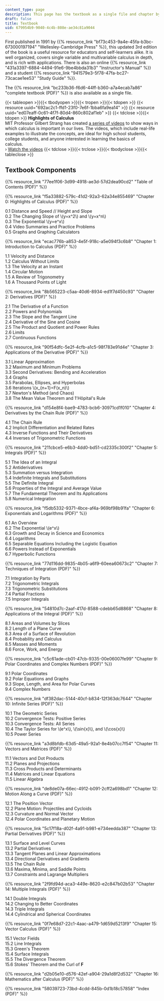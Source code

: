 ```yaml
---
content_type: page
description: This page has the textbook as a single file and chapter by chapter.
draft: false
title: Textbook
uid: 679954b9-9040-4c4b-808e-ae34c81a9044
---
```

First published in 1991 by {{% resource_link "bf73c453-9a4e-45fa-b3bc-673000197194" "Wellesley-Cambridge Press" %}}, this updated 3rd edition of the book is a useful resource for educators and self-learners alike. It is well organized, covers single variable and multivariable calculus in depth, and is rich with applications. There is also an online {{% resource_link "431a3397-6884-4494-91e6-9be4bbda31b3" "Instructor's Manual" %}} and a student {{% resource_link "941579e3-5f78-47fa-bc27-73cacae1ee53" "Study Guide" %}}.

The {{% resource_link "bc233b36-f6d6-44ff-b360-a7a4ecab7a86" "complete textbook (PDF)" %}} is also available as a single file. 

{{< tableopen >}}{{< tbodyopen >}}{{< tropen >}}{{< tdopen >}}
{{< resource uuid="692ac2c1-ffd1-23f0-7e6f-1bba6fa9ea14" >}}
{{< resource uuid="ed07eaff-0c61-4f7f-80d4-860c802af1eb" >}}
{{< tdclose >}}{{< tdopen >}}
**Highlights of Calculus**                     
MIT Professor Gilbert Strang has created [a series of videos](/courses/res-18-005-highlights-of-calculus-spring-2010) to show ways in which calculus is important in our lives. The videos, which include real-life examples to illustrate the concepts, are ideal for high school students, college students, and anyone interested in learning the basics of calculus.                     
› [Watch the videos](/courses/res-18-005-highlights-of-calculus-spring-2010)
{{< tdclose >}}{{< trclose >}}{{< tbodyclose >}}{{< tableclose >}}

## Textbook Components

{{% resource_link "77ee1f06-3d99-4918-ae3d-57d2dea90cd2" "Table of Contents (PDF)" %}}

{{% resource_link "f5a33882-579c-41d2-92a3-62a34e855469" "Chapter 0: Highlights of Calculus (PDF)" %}}

0.1 Distance and Speed // Height and Slope        
0.2 The Changing Slope of \\(y=x^2\\) and \\(y=x^n\\)       
0.3 The Exponential \\(y=e^x\\)       
0.4 Video Summaries and Practice Problems        
0.5 Graphs and Graphing Calculators

{{% resource_link "ecac776b-a853-4e5f-918c-a5e094f3c6b8" "Chapter 1: Introduction to Calculus (PDF)" %}}

1.1 Velocity and Distance                            
1.2 Calculus Without Limits                            
1.3 The Velocity at an Instant                            
1.4 Circular Motion                            
1.5 A Review of Trigonometry                            
1.6 A Thousand Points of Light 

{{% resource_link "8b565223-c5aa-40d6-8934-ed1f7d450c93" "Chapter 2: Derivatives (PDF)" %}}

2.1 The Derivative of a Function                            
2.2 Powers and Polynomials                            
2.3 The Slope and the Tangent Line                            
2.4 Derivative of the Sine and Cosine                            
2.5 The Product and Quotient and Power Rules                            
2.6 Limits                            
2.7 Continuous Functions

{{% resource_link "90f54dfc-5e2f-4cfb-a1c5-98f783e91d4e" "Chapter 3: Applications of the Derivative (PDF)" %}}

3.1 Linear Approximation                             
3.2 Maximum and Minimum Problems                             
3.3 Second Derivatives: Bending and Acceleration                            
3.4 Graphs                             
3.5 Parabolas, Ellipses, and Hyperbolas                            
3.6 Iterations \\(x_{n+1}=F(x_n)\\)                            
3.7 Newton's Method (and Chaos)                             
3.8 The Mean Value Theorem and 1'Hôpital's Rule

{{% resource_link "d154e8f4-bae9-4783-bcb6-30971cd1f010" "Chapter 4: Derivatives by the Chain Rule (PDF)" %}}

4.1 The Chain Rule                             
4.2 Implicit Differentiation and Related Rates                             
4.3 Inverse Functions and Their Derivatives                             
4.4 Inverses of Trigonometric Functions

{{% resource_link "211cbce5-e6b3-4dd0-bd51-cd2335c300f2" "Chapter 5: Integrals (PDF)" %}}

5.1 The Idea of an Integral                             
5.2 Antiderivatives                             
5.3 Summation versus Integration                             
5.4 Indefinite Integrals and Substitutions                             
5.5 The Definite Integral                             
5.6 Properties of the Integral and Average Value                             
5.7 The Fundamental Theorem and Its Applications                              
5.8 Numerical Integration

{{% resource_link "f5db5332-9371-4bce-af4a-969bf98b91fa" "Chapter 6: Exponentials and Logarithms (PDF)" %}}

6.1 An Overview                             
6.2 The Exponential \\(e^x\\)                             
6.3 Growth and Decay in Science and Economics                             
6.4 Logarithms                             
6.5 Separable Equations Including the Logistic Equation                             
6.6 Powers Instead of Exponentials                             
6.7 Hyperbolic Functions

{{% resource_link "77d116dd-9835-4b05-a6f9-60eea60673c2" "Chapter 7: Techniques of Integration (PDF)" %}}

7.1 Integration by Parts                             
7.2 Trigonometric Integrals                             
7.3 Trigonometric Substitutions                             
7.4 Partial Fractions                             
7.5 Improper Integrals

{{% resource_link "54810d7c-2aaf-417d-8588-cdebb65d8868" "Chapter 8: Applications of the Integral (PDF)" %}}

8.1 Areas and Volumes by Slices                             
8.2 Length of a Plane Curve                             
8.3 Area of a Surface of Revolution                             
8.4 Probability and Calculus                             
8.5 Masses and Moments                             
8.6 Force, Work, and Energy

{{% resource_link "c5c61ade-cb01-47cb-9335-00e06007fe99" "Chapter 9: Polar Coordinates and Complex Numbers (PDF)" %}}

9.1 Polar Coordinates                             
9.2 Polar Equations and Graphs                             
9.3 Slope, Length, and Area for Polar Curves                             
9.4 Complex Numbers

{{% resource_link "df382dac-5144-40cf-b834-12f363dc7644" "Chapter 10: Infinite Series (PDF)" %}}

10.1 The Geometric Series                             
10.2 Convergence Tests: Positive Series                             
10.3 Convergence Tests: All Series                             
10.4 The Taylor Series for \\(e^x\\), \\(\sin{x}\\), and \\(\cos{x}\\)                         
10.5 Power Series

{{% resource_link "a3d8bfdb-63d5-49a5-92a1-8e4b07cc7f54" "Chapter 11: Vectors and Matrices (PDF)" %}}

11.1 Vectors and Dot Products                             
11.2 Planes and Projections                             
11.3 Cross Products and Determinants                             
11.4 Matrices and Linear Equations                             
11.5 Linear Algebra 

{{% resource_link "de8de07a-66ec-4912-b091-2cff2a698bd1" "Chapter 12: Motion Along a Curve (PDF)" %}}

12.1 The Position Vector        
12.2 Plane Motion: Projectiles and Cycloids                             
12.3 Curvature and Normal Vector                             
12.4 Polar Coordinates and Planetary Motion

{{% resource_link "5c17f18a-d02f-4a91-b981-e734eedda387" "Chapter 13: Partial Derivatives (PDF)" %}}

13.1 Surface and Level Curves                             
13.2 Partial Derivatives                             
13.3 Tangent Planes and Linear Approximations                             
13.4 Directional Derivatives and Gradients                             
13.5 The Chain Rule                             
13.6 Maxima, Minima, and Saddle Points                             
13.7 Constraints and Lagrange Multipliers

{{% resource_link "2f9fd94d-aca3-449e-8620-e2c847b02b53" "Chapter 14: Multiple Integrals (PDF)" %}}

14.1 Double Integrals                             
14.2 Changing to Better Coordinates                             
14.3 Triple Integrals                             
14.4 Cylindrical and Spherical Coordinates

{{% resource_link "0f7e68d7-22c1-4aac-a479-1d659d5213f9" "Chapter 15: Vector Calculus (PDF)" %}}

15.1 Vector Fields                             
15.2 Line Integrals                             
15.3 Green's Theorem                             
15.4 Surface Integrals                             
15.5 The Divergence Theorem                             
15.6 Stokes' Theorem and the Curl of **F**

{{% resource_link "d2b05e10-d576-42ef-a904-29a1d8f2d532" "Chapter 16: Mathematics after Calculus (PDF)" %}}

{{% resource_link "58039723-73bd-4cdd-845b-0d1b18c57858" "Index (PDF)" %}}